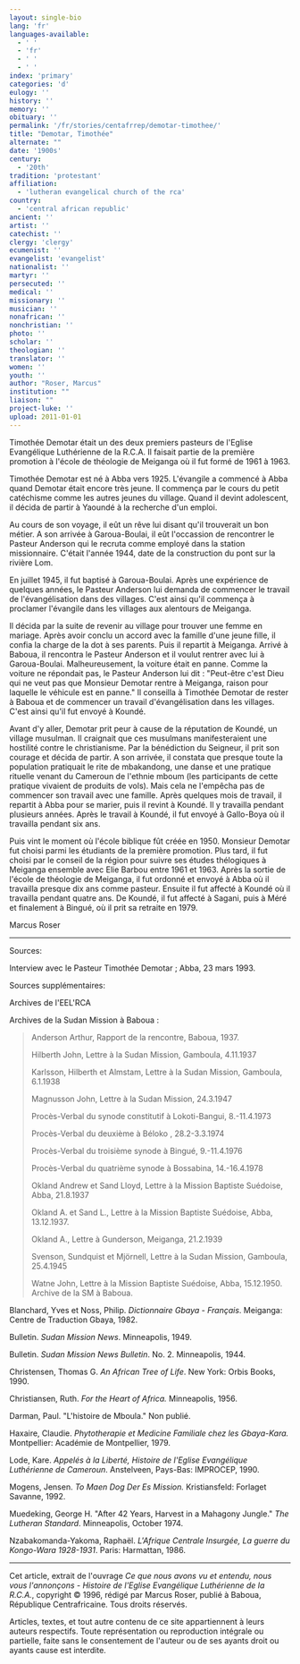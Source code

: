 ```yaml
---
layout: single-bio
lang: 'fr'
languages-available:
  - ' '
  - 'fr'
  - ' '
  - ' '
index: 'primary'
categories: 'd'
eulogy: ''
history: ''
memory: ''
obituary: ''
permalink: '/fr/stories/centafrrep/demotar-timothee/'
title: "Demotar, Timothée"
alternate: ""
date: '1900s'
century:
  - '20th'
tradition: 'protestant'
affiliation:
  - 'lutheran evangelical church of the rca'
country:
  - 'central african republic'
ancient: ''
artist: ''
catechist: ''
clergy: 'clergy'
ecumenist: ''
evangelist: 'evangelist'
nationalist: ''
martyr: ''
persecuted: ''
medical: ''
missionary: ''
musician: ''
nonafrican: ''
nonchristian: ''
photo: ''
scholar: ''
theologian: ''
translator: ''
women: ''
youth: ''
author: "Roser, Marcus"
institution: ""
liaison: ""
project-luke: ''
upload: 2011-01-01
---
```




Timothée Demotar était un des deux premiers pasteurs de l'Eglise Evangélique Luthérienne de la R.C.A. Il faisait partie de la première promotion à l'école de théologie de Meiganga où il fut formé de 1961 à 1963.

Timothée Demotar est né à Abba vers 1925. L'évangile a commencé à Abba quand Demotar était encore très jeune. Il commença par le cours du petit catéchisme comme les autres jeunes du village. Quand il devint adolescent, il décida de partir à Yaoundé à la recherche d'un emploi.

Au cours de son voyage, il eût un rêve lui disant qu'il trouverait un bon métier. A son arrivée à Garoua-Boulai, il eût l'occassion de rencontrer le Pasteur Anderson qui le recruta comme employé dans la station missionnaire. C'était l'année 1944, date de la construction du pont sur la rivière Lom.

En juillet 1945, il fut baptisé à Garoua-Boulai. Après une expérience de quelques années, le Pasteur Anderson lui demanda de commencer le travail de l'évangélisation dans des villages. C'est ainsi qu'il commença à proclamer l'évangile dans les villages aux alentours de Meiganga.

Il décida par la suite de revenir au village pour trouver une femme en mariage. Après avoir conclu un accord avec la famille d'une jeune fille, il confia la charge de la dot à ses parents. Puis il repartit à Meiganga. Arrivé à Baboua, il rencontra le Pasteur Anderson et il voulut rentrer avec lui à Garoua-Boulai. Malheureusement, la voiture était en panne. Comme la voiture ne répondait pas, le Pasteur Anderson lui dit : "Peut-être c'est Dieu qui ne veut pas que Monsieur Demotar rentre à Meiganga, raison pour laquelle le véhicule est en panne." Il conseilla à Timothée Demotar de rester à Baboua et de commencer un travail d'évangélisation dans les villages. C'est ainsi qu'il fut envoyé à Koundé.

Avant d'y aller, Demotar prit peur à cause de la réputation de Koundé, un village musulman.  Il craignait que ces musulmans manifesteraient une hostilité contre le christianisme. Par la bénédiction du Seigneur, il prit son courage et décida de partir. A son arrivée, il constata que presque toute la population pratiquait le rite de mbakandong, une danse et une pratique rituelle venant du Cameroun de l'ethnie mboum (les participants de cette pratique vivaient de produits de vols). Mais cela ne l'empêcha pas de commencer son travail avec une famille. Après quelques mois de travail, il repartit à Abba pour se marier, puis il revint à Koundé. Il y travailla pendant plusieurs années. Après le travail à Koundé, il fut envoyé à Gallo-Boya où il travailla pendant six ans.

Puis vint le moment où l'école biblique fût créée en 1950. Monsieur Demotar fut choisi parmi les étudiants de la première promotion. Plus tard, il fut choisi par le conseil de la région pour suivre ses études thélogiques à Meiganga ensemble avec Elie Barbou entre 1961 et 1963. Après la sortie de l'école de théologie de Meiganga, il fut ordonné et envoyé à Abba où il travailla presque dix ans comme pasteur. Ensuite il fut affecté à Koundé où il travailla pendant quatre ans. De Koundé, il fut affecté à Sagani, puis à Méré et finalement à Bingué, où il prit sa retraite en 1979.

Marcus Roser

---

Sources:

Interview avec le Pasteur Timothée Demotar ; Abba, 23 mars 1993.

Sources suppl&eacute;mentaires:

Archives de l'EEL'RCA

Archives de la Sudan Mission à Baboua :

> Anderson Arthur, Rapport de la rencontre, Baboua, 1937.
>
> Hilberth John, Lettre à la Sudan Mission, Gamboula,  4.11.1937
>
> Karlsson, Hilberth et Almstam,  Lettre à la Sudan Mission, Gamboula,  6.1.1938
>
> Magnusson John, Lettre à la Sudan Mission, 24.3.1947
>
> Procès-Verbal du synode constitutif à Lokoti-Bangui, 8.-11.4.1973
>
> Procès-Verbal du deuxième à Béloko , 28.2-3.3.1974
>
> Procès-Verbal du troisième synode à Bingué, 9.-11.4.1976
>
> Procès-Verbal du quatrième synode à Bossabina, 14.-16.4.1978
>
> Okland Andrew et Sand Lloyd, Lettre à la Mission Baptiste Suédoise, Abba, 21.8.1937
>
> Okland A. et Sand L., Lettre à la Mission Baptiste Suédoise, Abba, 13.12.1937.
>
> Okland A., Lettre à Gunderson, Meiganga, 21.2.1939
>
> Svenson, Sundquist et Mjörnell, Lettre à la Sudan Mission, Gamboula, 25.4.1945
>
> Watne John, Lettre à la Mission Baptiste Suédoise, Abba, 15.12.1950. Archive de la SM à Baboua.

Blanchard, Yves et Noss, Philip. *Dictionnaire Gbaya - Français*. Meiganga: Centre de Traduction Gbaya, 1982.

Bulletin. *Sudan Mission News*. Minneapolis, 1949.

Bulletin. *Sudan Mission News Bulletin*. No. 2. Minneapolis, 1944.

Christensen, Thomas G. *An African Tree of Life*. New York: Orbis Books, 1990.

Christiansen, Ruth. *For the Heart of Africa.* Minneapolis, 1956.

Darman, Paul. "L'histoire de Mboula." Non publié.

Haxaire, Claudie. *Phytotherapie et Medicine Familiale chez les Gbaya-Kara.* Montpellier: Académie de Montpellier, 1979.

Lode, Kare. *Appelés à la Liberté, Histoire de l'Eglise Evangélique Luthérienne de Cameroun*. Anstelveen, Pays-Bas: IMPROCEP, 1990.

Mogens, Jensen. *To Maen Dog Der Es Mission.* Kristiansfeld: Forlaget Savanne, 1992.

Muedeking, George H. "After 42 Years, Harvest in a Mahagony Jungle." *The Lutheran Standard*. Minneapolis, October 1974.

Nzabakomanda-Yakoma, Raphaël. *L'Afrique Centrale Insurgée, La guerre du Kongo-Wara 1928-1931*. Paris: Harmattan, 1986.

---

Cet article, extrait de l'ouvrage *Ce que nous avons vu et entendu, nous vous l'annon&ccedil;ons - Histoire de l'Eglise Evangélique Luthérienne de la R.C.A.*, copyright &copy; 1996, r&eacute;dig&eacute; par Marcus Roser, publi&eacute; &agrave; Baboua, R&eacute;publique Centrafricaine. Tous droits r&eacute;serv&eacute;s.

Articles, textes, et tout autre contenu de ce site appartiennent à leurs auteurs respectifs. Toute représentation ou reproduction intégrale ou partielle, faite sans le consentement de l'auteur ou de ses ayants droit ou ayants cause est interdite.
